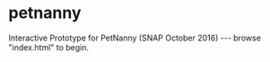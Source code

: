 # petnanny

Interactive Prototype for PetNanny (SNAP October 2016) --- browse "index.html" to begin. 
